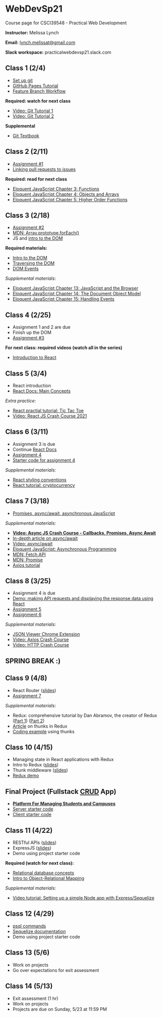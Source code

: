 # WebDevSp21
Course page for CSCI39548 - Practical Web Development

**Instructor:**
 Melissa Lynch

**Email:**
 lynch.melissat@gmail.com

**Slack workspace:** 
practicalwebdevsp21.slack.com

## Class 1 (2/4)
- [Set up git](https://docs.github.com/en/github/getting-started-with-github/set-up-git)
- [GitHub Pages Tutorial](https://docs.github.com/en/github/working-with-github-pages/creating-a-github-pages-site)
- [Feature Branch Workflow](https://www.atlassian.com/git/tutorials/comparing-workflows/feature-branch-workflow)

**Required: watch for next class**
- [Video: Git Tutorial 1](https://www.youtube.com/watch?v=HVsySz-h9r4&t=443s&ab_channel=CoreySchafer)
- [Video: Git Tutorial 2](https://www.youtube.com/watch?v=SWYqp7iY_Tc&ab_channel=TraversyMedia)

**Supplemental**
- [Git Textbook](https://git-scm.com/book/en/v2)

## Class 2 (2/11)
- [Assignment #1](https://docs.google.com/document/d/1Pf86Btnzj55v0ym_ugkQYRuqnk77RcjMK0vOW5STZaY/edit?usp=sharing)
- [Linking pull requests to issues](https://docs.github.com/en/github/managing-your-work-on-github/linking-a-pull-request-to-an-issue)

**Required: read for next class**
- [Eloquent JavaScript Chapter 3: Functions](http://eloquentjavascript.net/03_functions.html)
- [Eloquent JavaScript Chapter 4: Objects and Arrays](http://eloquentjavascript.net/04_data.html)
- [Eloquent JavaScript Chapter 5: Higher Order Functions](http://eloquentjavascript.net/05_higher_order.html)

## Class 3 (2/18)
- [Assignment #2](https://docs.google.com/document/d/1e4i4AOl5PmCJ9xzR-94gEegwvvwRw6eqAe0VZHOz5to/edit?usp=sharing)
- [MDN: Array.prototype.forEach()](https://developer.mozilla.org/en-US/docs/Web/JavaScript/Reference/Global_Objects/Array/forEach)
- JS and [intro to the DOM](https://developer.mozilla.org/en-US/docs/Web/API/Document_Object_Model/Introduction)

**Required materials:**
- [Intro to the DOM](https://www.youtube.com/watch?v=l-0nPnSvbX8)
- [Traversing the DOM](https://www.youtube.com/watch?v=8LWQNnVAMh4)
- [DOM Events](https://www.youtube.com/watch?v=QE1YQnhntgw)

*Supplemental materials:*
- [Eloquent JavaScript Chapter 13: JavaScript and the Browser](http://eloquentjavascript.net/13_browser.html)
- [Eloquent JavaScript Chapter 14: The Document Object Model](http://eloquentjavascript.net/14_dom.html)
- [Eloquent JavaScript Chapter 15: Handling Events](http://eloquentjavascript.net/15_event.html)


## Class 4 (2/25)
- Assignment 1 and 2 are due
- Finish up the DOM
- [Assignment #3](https://docs.google.com/document/d/11xFpi2Eue2wwwiUHoHBaPWB2gmczogxZQhS67YKks9o/edit?usp=sharing)

**For next class: required videos (watch all in the series)**
- [Introduction to React](https://www.youtube.com/watch?v=FRjlF74_EZk&list=PLruo2gSoqleiMVEIqmvZkIpFEN_TPt0hR)

## Class 5 (3/4)
- React introduction
- [React Docs: Main Concepts](https://reactjs.org/docs/hello-world.html)

*Extra practice:*
- [React practial tutorial: Tic Tac Toe](https://reactjs.org/tutorial/tutorial.html)
- [Video: React JS Crash Course 2021](https://www.youtube.com/watch?v=w7ejDZ8SWv8&ab_channel=TraversyMedia)

## Class 6 (3/11)
- Assignment 3 is due
- Continue [React Docs](https://reactjs.org/docs/hello-world.html)
- [Assignment 4](https://docs.google.com/document/d/1XCeysbpalCy-uIEKkANtwTsJuh1_pWp9GkqQ02c2FeU/edit?usp=sharing)
- [Starter code for assignment 4](https://github.com/mtlynch3/reactGrid)

*Supplemental materials:*
- [React styling conventions](https://github.com/airbnb/javascript/tree/master/react)
- [React tutorial: cryptocurrency](https://sabe.io/tutorials/getting-started-with-react)

## Class 7 (3/18)
- [Promises, async/await, asynchronous JavaScript](https://javascript.info/async)

*Supplemental materials:*
- **[Video: Async JS Crash Course - Callbacks, Promises, Async Await](https://www.youtube.com/watch?v=PoRJizFvM7s&ab_channel=TraversyMedia)**
- [In-depth article on async/await](https://blog.bitsrc.io/understanding-javascript-async-and-await-with-examples-a010b03926ea)
- [Video: async/await](https://www.youtube.com/watch?v=vn3tm0quoqE&t=170s)
- [Eloquent JavaScript: Asynchronous Programming](https://eloquentjavascript.net/11_async.html)
- [MDN: Fetch API](https://developer.mozilla.org/en-US/docs/Web/API/Fetch_API)
- [MDN: Promise](https://developer.mozilla.org/en-US/docs/Web/JavaScript/Reference/Global_Objects/Promise)
- [Axios tutorial](http://zetcode.com/javascript/axios/)

## Class 8 (3/25)
- Assignment 4 is due
- [Demo: making API requests and displaying the response data using React](https://gist.github.com/mtlynch3/82420435b001e70db6f0c64df72e54ff)
- [Assignment 5](https://docs.google.com/document/d/1xEU3tsKVKYQ4Xv9ncYeRXVLwY9pg2hDKOiJ_NPqbkf0/edit?usp=sharing)
- [Assignment 6](https://docs.google.com/document/d/1bjXuk0TnSevHghRr6aIkwreF1HDrKDv4W5_PY_P2IVY/edit?usp=sharing)

*Supplemental materials:*
- [JSON Viewer Chrome Extension](https://chrome.google.com/webstore/detail/json-viewer/gbmdgpbipfallnflgajpaliibnhdgobh?hl=en-US)
- [Video: Axios Crash Course](https://www.youtube.com/watch?v=6LyagkoRWYA)
- [Video: HTTP Crash Course](https://www.youtube.com/watch?v=iYM2zFP3Zn0)

## SPRING BREAK :)

## Class 9 (4/8)
- React Router ([slides](https://drive.google.com/file/d/1X7DB3LbAPPPEklKE-359GVKKFFsDGOg3/view))
- [Assignment 7](https://gist.github.com/mtlynch3/4c86b925d4493355a5f2f6c41d2a3aa6)

*Supplemental materials:*
- Redux: comprehensive tutorial by Dan Abramov, the creator of Redux ([Part 1](https://egghead.io/courses/fundamentals-of-redux-course-from-dan-abramov-bd5cc867)) ([Part 2](https://egghead.io/courses/building-react-applications-with-idiomatic-redux))
- [Article](https://medium.com/fullstack-academy/thunks-in-redux-the-basics-85e538a3fe60) on thunks in Redux
- [Coding example](https://learn.co/lessons/redux-thunk-readme) using thunks

## Class 10 (4/15)
- Managing state in React applications with Redux
- Intro to Redux ([slides](https://drive.google.com/file/d/1T4kvykmcM2MvKvnExjopJv2i4cOjZw1O/view))
- Thunk middleware ([slides](https://drive.google.com/file/d/1CWDPOigoVDwZDc4iLEpJMJ7MN42cT3qI/view))
- [Redux demo](https://github.com/mtlynch3/astro-redux)

## Final Project (Fullstack [CRUD](https://medium.com/@thorntonbrenden/whats-a-crud-app-e5a29cce03b5) App)
- **[Platform For Managing Students and Campuses](https://docs.google.com/document/d/1ioCrS7uzKSkH8d-L04xMeHsq5GbkiAfwPNyLUoqrb04/edit?usp=sharing)**
- [Server starter code](https://github.com/mtlynch3/starter-server)
- [Client starter code](https://github.com/mtlynch3/starter-client)

## Class 11 (4/22)
- RESTful APIs ([slides](https://drive.google.com/file/d/1ijx6JmRUiiDI9AlPyZewh18GPgim4GJ1/view))
- ExpressJS ([slides](https://drive.google.com/file/d/16awMgO3cPkabEpa08NZCaOjFH7J9E1Yg/view))
- Demo using project starter code

**Required (watch for next class):**
- [Relational database concepts](https://www.youtube.com/watch?v=NvrpuBAMddw)
- [Intro to Object-Relational Mapping](https://www.youtube.com/watch?v=dHQ-I7kr_SY)

*Supplemental materials:*
- [Video tutorial: Setting up a simple Node app with Express/Sequelize](https://www.youtube.com/watch?v=bOHysWYMZM0&ab_channel=TraversyMedia)

## Class 12 (4/29)
- [psql commands](https://www.postgresqltutorial.com/psql-commands/)
- [Sequelize documentation](https://sequelize.org/master/)
- Demo using project starter code

## Class 13 (5/6)
- Work on projects
- Go over expectations for exit assessment

## Class 14 (5/13)
- Exit assessment (1 hr)
- Work on projects
- Projects are due on Sunday, 5/23 at 11:59 PM


